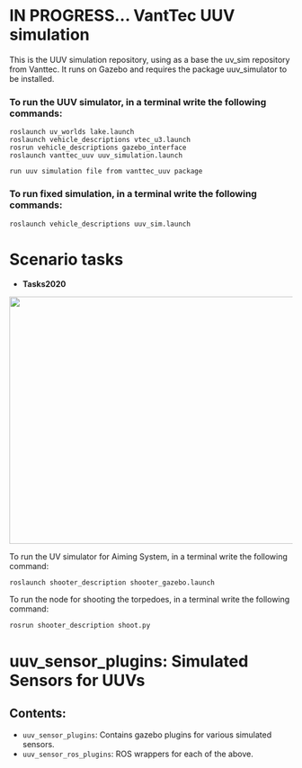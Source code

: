 # IN PROGRESS... VantTec UUV simulation

This is the UUV simulation repository, using as a base the uv_sim repository from Vanttec. It runs on Gazebo and requires the package uuv_simulator to be installed.

### To run the UUV simulator, in a terminal write the following commands:

```
roslaunch uv_worlds lake.launch
roslaunch vehicle_descriptions vtec_u3.launch 
rosrun vehicle_descriptions gazebo_interface
roslaunch vanttec_uuv uuv_simulation.launch 

run uuv simulation file from vanttec_uuv package
```

### To run fixed simulation, in a terminal write the following commands:

```
roslaunch vehicle_descriptions uuv_sim.launch
```


# Scenario tasks

- **Tasks2020** 
<p align="center">
  <img src="https://github.com/vanttec/vanttec_uv_sim/blob/feature/testmissions/sim_challenges/scene.jpeg" width="600" height="440" align="center"/>

</p>



To run the UV simulator for Aiming System, in a terminal write the following command:

`roslaunch shooter_description shooter_gazebo.launch`

To run the node for shooting the torpedoes, in a terminal write the following command:

`rosrun shooter_description shoot.py`

# uuv_sensor_plugins: Simulated Sensors for UUVs

## Contents:

 - ```uuv_sensor_plugins```: Contains gazebo plugins for various simulated sensors.
 - ```uuv_sensor_ros_plugins```: ROS wrappers for each of the above.
